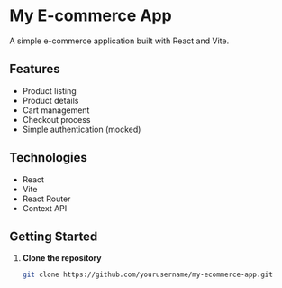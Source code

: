 # My E-commerce App

A simple e-commerce application built with React and Vite.

## Features

- Product listing
- Product details
- Cart management
- Checkout process
- Simple authentication (mocked)

## Technologies

- React
- Vite
- React Router
- Context API

## Getting Started

1. **Clone the repository**

   ```bash
   git clone https://github.com/yourusername/my-ecommerce-app.git
   ```
